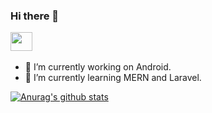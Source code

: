 ### Hi there 👋
<a href="https://www.linkedin.com/in/rajkamani/"><img src="https://indyme.com/wp-content/uploads/2017/07/LinkedIn-Icon.png" height=30 width=35></a>&emsp;
- 🔭 I’m currently working on Android.
- 🌱 I’m currently learning MERN and Laravel.

[![Anurag's github stats](https://github-readme-stats.vercel.app/api?username=RajKamani&show_icons=true&theme=dark)](https://github.com/anuraghazra/github-readme-stats)
<!--
**RajKamani/RajKamani** is a ✨ _special_ ✨ repository because its `README.md` (this file) appears on your GitHub profile.

Here are some ideas to get you started:


- 👯 I’m looking to collaborate on ...
- 🤔 I’m looking for help with ...
- 💬 Ask me about ...
- 📫 How to reach me: ...
- 😄 Pronouns: ...
- ⚡ Fun fact: ...
-->
